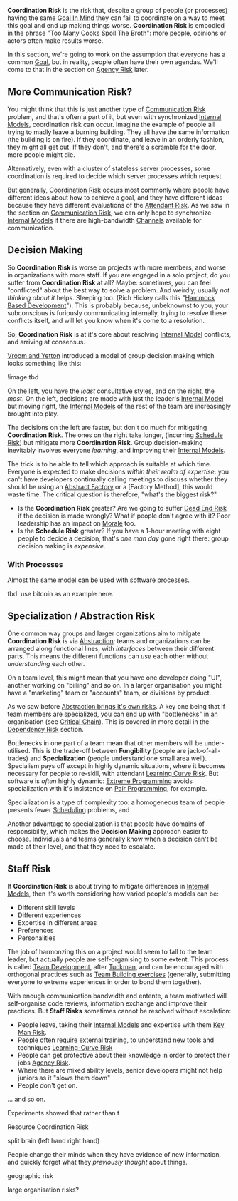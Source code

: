 **Coordination Risk** is the risk that, despite a group of people (or processes) having the same [Goal In Mind]() they can fail to coordinate on a way to meet this goal and end up making things worse.  **Coordination Risk** is embodied in the phrase "Too Many Cooks Spoil The Broth":  more people, opinions or actors often make results worse.

In this section, we're going to work on the assumption that everyone has a common [Goal](), but in reality, people often have their own agendas.  We'll come to that in the section on [Agency Risk](Agency-Risk) later.

## More Communication Risk?

You might think that this is just another type of [Communication Risk](Communication-Risk) problem, and that's often a part of it, but even with synchronized [Internal Models](Internal-Model), coordination risk can occur.  Imagine the example of people all trying to madly leave a burning building.  They all have the same information (the building is on fire).  If they coordinate, and leave in an orderly fashion, they might all get out.  If they don't, and there's a scramble for the door, more people might die.

Alternatively, even with a cluster of stateless server processes, some coordination is required to decide which server processes which request. 

But generally, [Coordination Risk]() occurs most commonly where people have different ideas about how to achieve a goal, and they have different ideas because they have different evaluations of the [Attendant Risk](Risk).  As we saw in the section on [Communication Risk](Communication-Risk), we can only hope to synchronize [Internal Models]() if there are high-bandwidth [Channels]() available for communication.  

## Decision Making

So **Coordination Risk** is worse on projects with more members, and worse in organizations with more staff.  If you are engaged in a solo project, do you suffer from **Coordination Risk** at all?  Maybe:  sometimes, you can feel "conflicted" about the best way to solve a problem.  And weirdly, usually _not thinking about it_ helps.  Sleeping too.  (Rich Hickey calls this "[Hammock Based Development]()").  This is probably because, unbeknownst to you, your subconscious is furiously communicating internally, trying to resolve these conflicts itself, and will let you know when it's come to a resolution.  

So, **Coordination Risk** is at it's core about resolving [Internal Model]() conflicts, and arriving at consensus.

[Vroom and Yetton]() introduced a model of group decision making which looks something like this:

!image tbd

On the left, you have the _least_ consultative styles, and on the right, the _most_.   On the left, decisions are made with just the leader's [Internal Model]() but moving right, the [Internal Models]() of the rest of the team are increasingly brought into play.  

The decisions on the left are faster, but don't do much for mitigating **Coordination Risk**.  The ones on the right take longer, (incurring [Schedule Risk](Schedule-Risk)) but mitigate more **Coordination Risk**.   Group decision-making inevitably involves everyone _learning_, and improving their [Internal Models]().

The trick is to be able to tell which approach is suitable at which time.   Everyone is expected to make decisions _within their realm of expertise_: you can't have developers continually calling meetings to discuss whether they should be using an [Abstract Factory]() or a [Factory Method], this would waste time.  The critical question is therefore, "what's the biggest risk?"
 - Is the **Coordination Risk** greater?   Are we going to suffer [Dead End Risk](Complexity-Risk) if the decision is made wrongly?  What if people don't agree with it?  Poor leadership has an impact on [Morale](Agency-Risk) too.
 - Is the **Schedule Risk** greater?  If you have a 1-hour meeting with eight people to decide a decision, that's _one man day_ gone right there:  group decision making is _expensive_.
 
### With Processes 
 
Almost the same model can be used with software processes.  
 
tbd:  use bitcoin as an example here. 

## Specialization / Abstraction Risk

One common way groups and larger organizations aim to mitigate **Coordination Risk** is via [Abstraction](Communication-Risk):  teams and organizations can be arranged along functional lines, with _interfaces_ between their different parts.  This means the different functions can _use_ each other without _understanding_ each other.  

On a team level, this might mean that you have one developer doing "UI", another working on "billing" and so on.  In a larger organisation you might have a "marketing" team or "accounts" team, or divisions by product.

As we saw before [Abstraction brings it's own risks](Communication-Risk).  A key one being that if team members are specialized, you can end up with "bottlenecks" in an organisation (see [Critical Chain](Analysis)).  This is covered in more detail in the [Dependency Risk](Dependency-Risk) section.

Bottlenecks in one part of a team mean that other members will be under-utilised.  This is the trade-off between **Fungibility** (people are jack-of-all-trades) and **Specialization** (people understand one small area well).   Specialism pays off except in highly dynamic situations, where it becomes necessary for people to re-skill, with attendant [Learning Curve Risk](Communication-Risk).  But software is _often_ highly dynamic:  [Extreme Programming]() avoids specialization with it's insistence on [Pair Programming](), for example.

Specialization is a type of complexity too:  a homogeneous team of people presents fewer [Scheduling](Schedule-Risk) problems, and 

Another advantage to specialization is that people have domains of responsibility, which makes the **Decision Making** approach easier to choose.   Individuals and teams generally know when a decision can't be made at their level, and that they need to escalate. 

## Staff Risk

If **Coordination Risk** is about trying to mitigate differences in [Internal Models](Internal-Model), then it's worth considering how varied people's models can be:
 - Different skill levels
 - Different experiences
 - Expertise in different areas
 - Preferences
 - Personalities
 
The job of harmonzing this on a project would seem to fall to the team leader, but actually people are self-organising to some extent.  This process is called [Team Development](), after [Tuckman](), and can be encouraged with orthogonal practices such as [Team Building exercises]() (generally, submitting everyone to extreme experiences in order to bond them together).  

With enough communication bandwidth and entente, a team motivated will self-organise code reviews, information exchange and improve their practices.  But **Staff Risks** sometimes cannot be resolved without escalation:

 - People leave, taking their [Internal Models]() and expertise with them [Key Man Risk]().
 - People often require external training, to understand new tools and techniques [Learning-Curve Risk](Communciation-Risk)
 - People can get protective about their knowledge in order to protect their jobs [Agency Risk](Agency-Risk). 
 - Where there are mixed ability levels, senior developers might not help juniors as it "slows them down"
 - People don't get on. 
 
... and so on.

Experiments showed that rather than t

Resource Coordination Risk

split brain (left hand right hand)
 
 People change their minds when they have evidence of new information, and quickly forget what they _previously thought_ about things.
 
 geographic risk
 
large organisation risks?
 